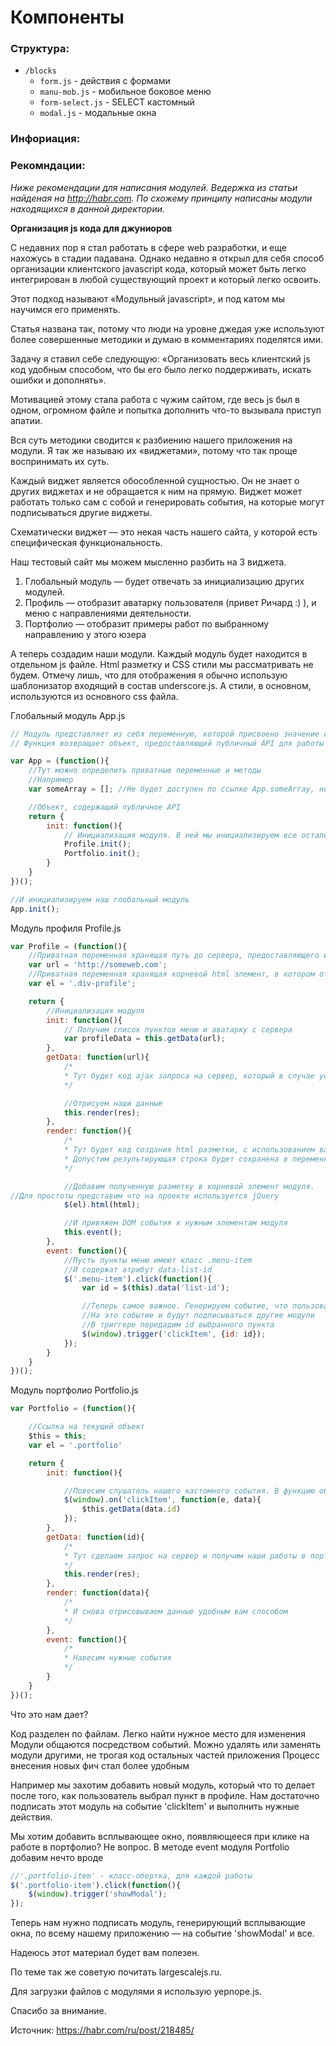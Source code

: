 # Компоненты

### Cтруктура:

* `/blocks`
  * `form.js` - действия с формами
  * `manu-mob.js` - мобильное боковое меню
  * `form-select.js` - SELECT кастомный
  * `modal.js` - модальные окна

### Инфориация:

### Рекомндации:

_Ниже рекомендации для написания модулей. Ведержка из статьи найденая на http://habr.com. По схожему принципу написаны модули находящихся в данной директории._

**Организация js кода для джуниоров**

С недавних пор я стал работать в сфере web разработки, и еще нахожусь в стадии падавана. Однако недавно я открыл для себя способ организации клиентского javascript кода, который может быть легко интегрирован в любой существующий проект и который легко освоить.

Этот подход называют «Модульный javascript», и под катом мы научимся его применять.

Статья названа так, потому что люди на уровне джедая уже используют более совершенные методики и думаю в комментариях поделятся ими.

Задачу я ставил себе следующую:
«Организовать весь клиентский js код удобным способом, что бы его было легко поддерживать, искать ошибки и дополнять».

Мотивацией этому стала работа с чужим сайтом, где весь js был в одном, огромном файле и попытка дополнить что-то вызывала приступ апатии.

Вся суть методики сводится к разбиению нашего приложения на модули. Я так же называю их «виджетами», потому что так проще воспринимать их суть. 

Каждый виджет является обособленной сущностью. Он не знает о других виджетах и не обращается к ним на прямую. Виджет может работать только сам с собой и генерировать события, на которые могут подписываться другие виджеты.

Схематически виджет — это некая часть нашего сайта, у которой есть специфическая функциональность.

Наш тестовый сайт мы можем мысленно разбить на 3 виджета. 
1. Глобальный модуль — будет отвечать за инициализацию других модулей.
2. Профиль — отобразит аватарку пользователя (привет Ричард :) ), и меню с направлениями деятельности.
3. Портфолио — отобразит примеры работ по выбранному направлению у этого юзера

А теперь создадим наши модули.
Каждый модуль будет находится в отдельном js файле. 
Html разметку и CSS стили мы рассматривать не будем. Отмечу лишь, что для отображения я обычно использую шаблонизатор входящий в состав underscore.js. А стили, в основном, используются из основного css файла. 

Глобальный модуль App.js

```js
// Модуль представляет из себя переменную, которой присвоено значение самовызывающейся анонимной функции
// Функция возвращает объект, предоставляющий публичный API для работы с модулем

var App = (function(){
	//Тут можно определить приватные переменные и методы
	//Например
	var someArray = []; //Не будет доступен по ссылке App.someArray, не как либо еще вне объекта

	//Объект, содержащий публичное API
	return {
		init: function(){
			// Инициализация модуля. В ней мы инициализируем все остальные модули на странице
			Profile.init();
			Portfolio.init();
		}
	}
})();

//И инициализируем наш глобальный модуль
App.init();
```

Модуль профиля Profile.js

```js
var Profile = (function(){
	//Приватная переменная хранящая путь до сервера, предоставляющего информацию для модуля
	var url = 'http://someweb.com';
	//Приватная переменная хранящая корневой html элемент, в котором отрисовывается модуль
	var el = '.div-profile';

	return {
		//Инициализация модуля
		init: function(){
			// Получим список пунктов меню и аватарку с сервера
			var profileData = this.getData(url);
		},
		getData: function(url){
			/*
			* Тут будет код ajax запроса на сервер, который в случае успеха сохранит результат в переменную res
			*/

			//Отрисуем наши данные
			this.render(res);
		},
		render: function(){
			/*
			* Тут будет код создания html разметки, с использованием вашего любимого шаблонизатора.
			* Допустим результирующая строка будет сохранена в переменную html
			*/

			//Добавим полученную разметку в корневой элемент модуля. 
//Для простоты представим что на проекте используется jQuery
			$(el).html(html);

			//И привяжем DOM события к нужным элементам модуля
			this.event();
		},
		event: function(){
			//Пусть пункты меню имеют класс .menu-item
			//И содержат атрибут data-list-id
			$('.menu-item').click(function(){
				var id = $(this).data('list-id');

				//Теперь самое важное. Генерируем событие, что пользователь кликнул пункт. 
				//На это событие и будут подписываться другие модули
				//В триггере передадим id выбранного пункта
				$(window).trigger('clickItem', {id: id});
			});
		}
	}
})();
```

Модуль портфолио Portfolio.js

```js
var Portfolio = (function(){

	//Ссылка на текущий объект
	$this = this;
	var el = '.portfolio'

	return {
		init: function(){

			//Повесим слушатель нашего кастомного события. В функцию обработчик передадим пришедшие данные
			$(window).on('clickItem', function(e, data){
				$this.getData(data.id)
			});
		},
		getData: function(id){
			/*
			* Тут сделаем запрос на сервер и получим наши работы в портфолио. Пусть они так же сохраняются в res
			*/
			this.render(res);
		},
		render: function(data){
			/*
			* И снова отрисовываем данные удобным вам способом
			*/
		},
		event: function(){
			/*
			* Навесим нужные события
			*/
		}
	}
})();
```

Что это нам дает?

Код разделен по файлам. Легко найти нужное место для изменения
Модули общаются посредством событий. Можно удалять или заменять модули другими, не трогая код остальных частей приложения
Процесс внесения новых фич стал более удобным


Например мы захотим добавить новый модуль, который что то делает после того, как пользователь выбрал пункт в профиле. Нам достаточно подписать этот модуль на событие 'clickItem' и выполнить нужные действия.

Мы хотим добавить всплывающее окно, появляющееся при клике на работе в портфолио? Не вопрос. В методе event модуля Portfolio добавим нечто вроде

```js
//'.portfolio-item' - класс-обертка, для каждой работы
$('.portfolio-item').click(function(){
	$(window).trigger('showModal');
});
```

Теперь нам нужно подписать модуль, генерирующий всплывающие окна, по всему нашему приложению — на событие 'showModal' и все.

Надеюсь этот материал будет вам полезен.

По теме так же советую почитать largescalejs.ru.

Для загрузки файлов с модулями я использую yepnope.js.

Спасибо за внимание.

Источник: https://habr.com/ru/post/218485/